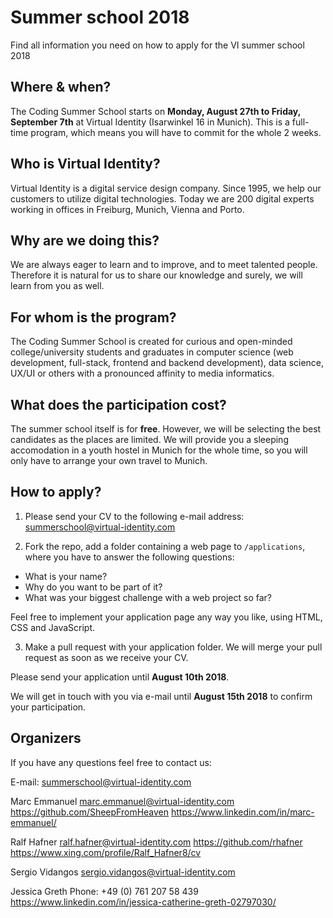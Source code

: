 # Summer school 2018
Find all information you need on how to apply for the VI summer school 2018

## Where & when?
The Coding Summer School starts on __Monday, August 27th to Friday, September 7th__ at Virtual Identity (Isarwinkel 16 in Munich). This is a full-time program, which means you will have to commit for the whole 2 weeks.

## Who is Virtual Identity?
Virtual Identity is a digital service design company. Since 1995, we help our customers to utilize digital technologies. Today we are 200 digital experts working in offices in Freiburg, Munich, Vienna and Porto.

## Why are we doing this?
We are always eager to learn and to improve, and to meet talented people. Therefore it is natural for us to share our knowledge and surely, we will learn from you as well.

## For whom is the program?
The Coding Summer School is created for curious and open-minded college/university students and graduates in computer science (web development, full-stack, frontend and backend development), data science, UX/UI or others with a pronounced affinity to media informatics.

## What does the participation cost?
The summer school itself is for __free__. However, we will be selecting the best candidates as the places are limited. We will provide you a sleeping accomodation in a youth hostel in Munich for the whole time, so you will only have to arrange your own travel to Munich.

## How to apply?
1. Please send your CV to the following e-mail address: summerschool@virtual-identity.com

2. Fork the repo, add a folder containing a web page to `/applications`, where you have to answer the following questions:
- What is your name?
- Why do you want to be part of it?
- What was your biggest challenge with a web project so far?

Feel free to implement your application page any way you like, using HTML, CSS and JavaScript.

3. Make a pull request with your application folder.
We will merge your pull request as soon as we receive your CV.

Please send your application until __August 10th 2018__.

We will get in touch with you via e-mail until __August 15th 2018__ to confirm your participation.

## Organizers
If you have any questions feel free to contact us:

E-mail: summerschool@virtual-identity.com

Marc Emmanuel
marc.emmanuel@virtual-identity.com
https://github.com/SheepFromHeaven
https://www.linkedin.com/in/marc-emmanuel/

Ralf Hafner
ralf.hafner@virtual-identity.com
https://github.com/rhafner
https://www.xing.com/profile/Ralf_Hafner8/cv

Sergio Vidangos
sergio.vidangos@virtual-identity.com

Jessica Greth
Phone: +49 (0) 761 207 58 439
https://www.linkedin.com/in/jessica-catherine-greth-02797030/
